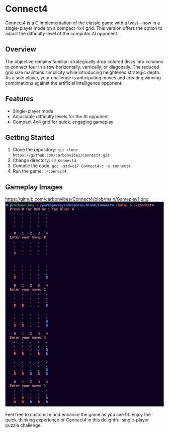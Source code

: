 # Connect4

Connect4 is a C implementation of the classic game with a twist—now in a single-player mode on a compact 4x4 grid. This version offers the option to adjust the difficulty level of the computer AI opponent.

## Overview

The objective remains familiar: strategically drop colored discs into columns to connect four in a row horizontally, vertically, or diagonally. The reduced grid size maintains simplicity while introducing heightened strategic depth. As a solo player, your challenge is anticipating moves and creating winning combinations against the artificial intelligence opponent.

## Features

- Single-player mode
- Adjustable difficulty levels for the AI opponent
- Compact 4x4 grid for quick, engaging gameplay

## Getting Started

1. Clone the repository: `git clone https://github.com/carbonvibes/Connect4.git`
2. Change directory: `cd Connect4`
3. Compile the code: `gcc -std=c17 Connect4.c -o connect4`
4. Run the game: `./connect4`

## Gameplay Images

https://github.com/carbonvibes/Connect4/blob/main/Gameplay1.png
![Gameplay 1](https://github.com/carbonvibes/Connect4/blob/main/Gameplay1.png)

Feel free to customize and enhance the game as you see fit. Enjoy the quick-thinking experience of Connect4 in this delightful single-player puzzle challenge.
